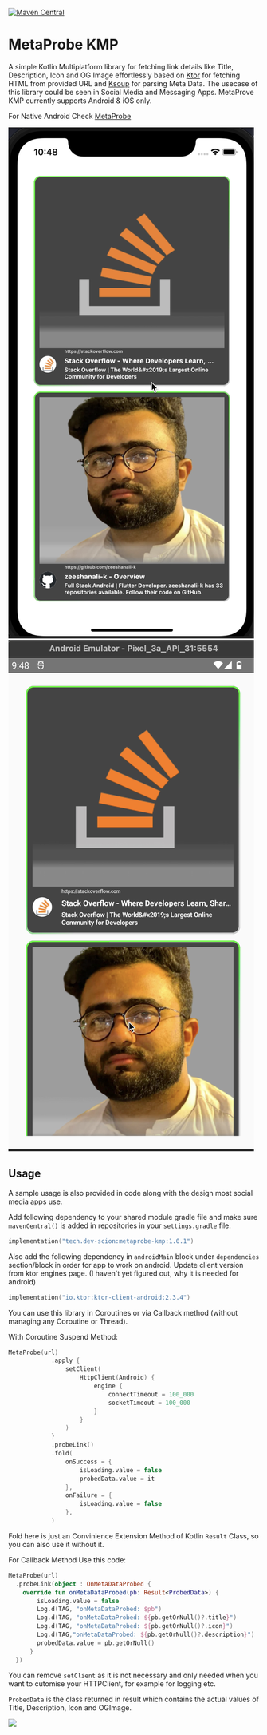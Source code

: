 [![Maven Central](https://img.shields.io/maven-central/v/tech.dev-scion/metaprobe-kmp.svg?label=Maven%20Central)](https://search.maven.org/search?q=g:%22tech.dev-scion%22%20AND%20a:%22metaprobe-kmp%22)

# MetaProbe KMP
A simple Kotlin Multiplatform library for fetching link details like Title, Description, Icon and OG Image effortlessly based on <a href="https://ktor.io/docs/">Ktor</a> for fetching HTML from provided URL and <a href="https://github.com/MohamedRejeb/Ksoup">Ksoup</a> for parsing Meta Data. The usecase of this library could be seen in Social Media and Messaging Apps. MetaProve KMP currently supports Android & iOS only.

For Native Android Check <a href="https://github.com/zeeshanali-k/MetaProbe">MetaProbe</a>

<img src="/imgs/ss_1.png"><img src="/imgs/ss_2.png">


## Usage

A sample usage is also provided in code along with the design most social media apps use.

Add following dependency to your shared module gradle file and make sure `mavenCentral()` is added in repositories in your `settings.gradle` file.

```kotlin
implementation("tech.dev-scion:metaprobe-kmp:1.0.1")
```

Also add the following dependency in `androidMain` block under `dependencies` section/block in order for app to work on android. Update client version from ktor engines page. (I haven't yet figured out, why it is needed for android)

```kotlin
implementation("io.ktor:ktor-client-android:2.3.4")
``` 

You can use this library in Coroutines or via Callback method (without managing any Coroutine or Thread).

With Coroutine Suspend Method:

```kotlin
MetaProbe(url)
            .apply {
                setClient(
                    HttpClient(Android) {
                        engine {
                            connectTimeout = 100_000
                            socketTimeout = 100_000
                        }
                    }
                )
            }
            .probeLink()
            .fold(
                onSuccess = {
                    isLoading.value = false
                    probedData.value = it
                },
                onFailure = {
                    isLoading.value = false
                },
            )
```
Fold here is just an Convinience Extension Method of Kotlin `Result` Class, so you can also use it without it.

For Callback Method Use this code:

```kotlin
MetaProbe(url)
  .probeLink(object : OnMetaDataProbed {
    override fun onMetaDataProbed(pb: Result<ProbedData>) {
        isLoading.value = false
        Log.d(TAG, "onMetaDataProbed: $pb")
        Log.d(TAG, "onMetaDataProbed: ${pb.getOrNull()?.title}")
        Log.d(TAG, "onMetaDataProbed: ${pb.getOrNull()?.icon}")
        Log.d(TAG,"onMetaDataProbed: ${pb.getOrNull()?.description}")
        probedData.value = pb.getOrNull()
      }
  })
```

You can remove `setClient` as it is not necessary and only needed when you want to cutomise your HTTPClient, for example for logging etc.

`ProbedData` is the class returned in result which contains the actual values of Title, Description, Icon and OGImage.


<a href="https://www.buymeacoffee.com/devscion"><img src="https://img.buymeacoffee.com/button-api/?text=Buy me a coffee&emoji=&slug=ZeeshanAli&button_colour=FFDD00&font_colour=000000&font_family=Cookie&outline_colour=000000&coffee_colour=ffffff"></a>


